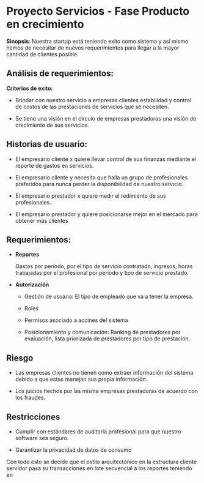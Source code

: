 # Proyecto Servicios - Fase Producto en crecimiento

**Sinopsis**: Nuestra startup está teniendo exito como sistema y así mismo hemos de necesitar de nuevos requerimientos para llegar a la mayor cantidad de clientes posible.

## Análisis de requerimientos:

**Criterios de exito:**

+ Brindar con nuestro servicio a empresas clientes estabilidad y control de costos de las prestaciones de servicios que se necesiten.

+ Se tiene una visión en el circulo de empresas prestadoras una visión de crecimiento de sus servicios.

## Historias de usuario:

+ El empresario cliente x quiere llevar control de sus finanzas mediante el reporte de gastos en servicios.

+ El empresario cliente y necesita que halla un grupo de profesionales preferidos para nunca perder la disponibilidad de nuestro servicio.

+ El empresario prestador x quiere medir el redimiento de sus profesionales.

+ El empresario prestador y quiere posicionarse mejor en el mercado para obtener más clientes

## Requerimientos:

+ **Reportes**
  
    Gastos por período, por el tipo de servicio contratado, ingresos, horas trabajadas por el profesional por período y tipo de servicio prestado.

+ **Autorización**

    + Gestión de usuario: El tipo de empleado que va a tener la empresa.
    
    + Roles

    + Permisos asociado a accines del sistema

    + Posicionamiento y comunicación: Ranking de prestadores por evaluación, lista priorizada de prestadores por tipo de prestación.

## Riesgo

+ Las empresas clientes no tienen como extraer información del sistema debido a que estas manejan sus propia información.

+ Los juicios hechos por las misma empresas prestadoras de acuerdo con los fraudes.

## Restricciones

+ Cumplir con estándares de auditoría profesional para que nuestro software sea seguro.

+ Garantizar la privacidad de datos de consumo

Con todo esto se decide que el estilo arquitectónico en la estructura cliente servidor pasa su transacciones en lote secuencial a los reportes teniendo en 